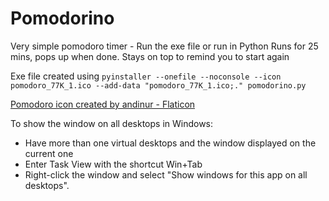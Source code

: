 # Pomodorino
Very simple pomodoro timer - Run the exe file or run in Python
Runs for 25 mins, pops up when done. Stays on top to remind you to start again

Exe file created using ```pyinstaller --onefile --noconsole --icon pomodoro_77K_1.ico --add-data "pomodoro_77K_1.ico;." pomodorino.py```

[Pomodoro icon created by andinur - Flaticon](https://www.flaticon.com/free-icons/pomodoro)

To show the window on all desktops in Windows:
- Have more than one virtual desktops and the window displayed on the current one
- Enter Task View with the shortcut Win+Tab
- Right-click the window and select "Show windows for this app on all desktops".